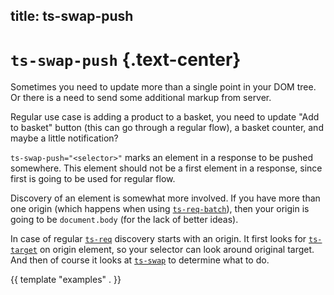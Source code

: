 title: ts-swap-push
----

# `ts-swap-push` {.text-center}

Sometimes you need to update more than a single point in your DOM tree. Or there
is a need to send some additional markup from server.

Regular use case is adding a product to a basket, you need to update "Add to
basket" button (this can go through a regular flow), a basket counter, and maybe
a little notification?

`ts-swap-push="<selector>"` marks an element in a response to be pushed
somewhere. This element should not be a first element in a response, since first
is going to be used for regular flow.

Discovery of an element is somewhat more involved. If you have more than one
origin (which happens when using [`ts-req-batch`](../ts-req-batch/)), then your
origin is going to be `document.body` (for the lack of better ideas).

In case of regular [`ts-req`](../ts-req/) discovery starts with an origin. It
first looks for [`ts-target`](../ts-target/) on origin element, so your selector
can look around original target. And then of course it looks at
[`ts-swap`](../ts-swap/) to determine what to do.

{{ template "examples" . }}
